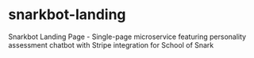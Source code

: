 # snarkbot-landing
Snarkbot Landing Page - Single-page microservice featuring personality assessment chatbot with Stripe integration for School of Snark

